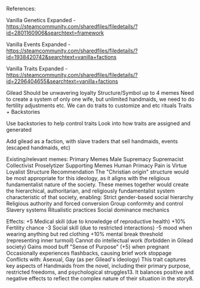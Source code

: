 References:

Vanilla Genetics Expanded - https://steamcommunity.com/sharedfiles/filedetails/?id=2801160906&searchtext=framework

Vanilla Events Expanded - https://steamcommunity.com/sharedfiles/filedetails/?id=1938420742&searchtext=vanilla+factions

Vanilla Traits Expanded - https://steamcommunity.com/sharedfiles/filedetails/?id=2296404655&searchtext=vanilla+factions

Gilead
Should be unwavering loyalty
Structure/Symbol
up to 4 memes
Need to create a system of only one wife, but unlimited handmaids, we need to do fertility adjustments etc.
We can do traits to customize and etc
rituals
Traits + Backstories

Use backstories to help control traits
Look into how traits are assigned and generated

Add gilead as a faction, with slave traders that sell handmaids, events (escaped handmaids, etc)

Existing/relevant memes:
Primary Memes
Male Supremacy
Supremacist
Collectivist
Proselytizer
Supporting Memes
Human Primacy
Pain is Virtue
Loyalist
Structure Recommendation
The "Christian origin" structure would be most appropriate for this ideology, as it aligns with the religious fundamentalist nature of the society.
These memes together would create the hierarchical, authoritarian, and religiously fundamentalist system characteristic of that society, enabling:
Strict gender-based social hierarchy
Religious authority and forced conversion
Group conformity and control
Slavery systems
Ritualistic practices
Social dominance mechanics

Effects:
+5 Medical skill (due to knowledge of reproductive health)
+10% Fertility chance
-3 Social skill (due to restricted interactions)
-5 mood when wearing anything but red clothing
+10% mental break threshold (representing inner turmoil)
Cannot do intellectual work (forbidden in Gilead society)
Gains mood buff "Sense of Purpose" (+5) when pregnant
Occasionally experiences flashbacks, causing brief work stoppage
Conflicts with: Asexual, Gay (as per Gilead's ideology)
This trait captures key aspects of Handmaids from the novel, including their primary purpose, restricted freedoms, and psychological struggles13. It balances positive and negative effects to reflect the complex nature of their situation in the story8.
